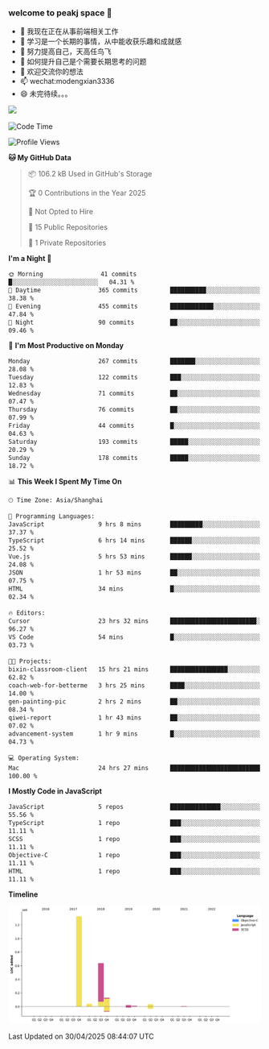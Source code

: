 ### welcome to peakj space 👋



- 🔭 我现在正在从事前端相关工作
- 🌱 学习是一个长期的事情，从中能收获乐趣和成就感
- 👯 努力提高自己，天高任鸟飞
- 🤔 如何提升自己是个需要长期思考的问题
- 💬 欢迎交流你的想法
- 📫 wechat:modengxian3336
- 😄 未完待续。。。

![](https://s2.ax1x.com/2019/06/28/ZKxc4J.jpg)

<!--START_SECTION:waka-->
![Code Time](http://img.shields.io/badge/Code%20Time-4%2C570%20hrs%2032%20mins-blue)

![Profile Views](http://img.shields.io/badge/Profile%20Views-0-blue)

**🐱 My GitHub Data** 

> 📦 106.2 kB Used in GitHub's Storage 
 > 
> 🏆 0 Contributions in the Year 2025
 > 
> 🚫 Not Opted to Hire
 > 
> 📜 15 Public Repositories 
 > 
> 🔑 1 Private Repositories 
 > 
**I'm a Night 🦉** 

```text
🌞 Morning                41 commits          █░░░░░░░░░░░░░░░░░░░░░░░░   04.31 % 
🌆 Daytime                365 commits         ██████████░░░░░░░░░░░░░░░   38.38 % 
🌃 Evening                455 commits         ████████████░░░░░░░░░░░░░   47.84 % 
🌙 Night                  90 commits          ██░░░░░░░░░░░░░░░░░░░░░░░   09.46 % 
```
📅 **I'm Most Productive on Monday** 

```text
Monday                   267 commits         ███████░░░░░░░░░░░░░░░░░░   28.08 % 
Tuesday                  122 commits         ███░░░░░░░░░░░░░░░░░░░░░░   12.83 % 
Wednesday                71 commits          ██░░░░░░░░░░░░░░░░░░░░░░░   07.47 % 
Thursday                 76 commits          ██░░░░░░░░░░░░░░░░░░░░░░░   07.99 % 
Friday                   44 commits          █░░░░░░░░░░░░░░░░░░░░░░░░   04.63 % 
Saturday                 193 commits         █████░░░░░░░░░░░░░░░░░░░░   20.29 % 
Sunday                   178 commits         █████░░░░░░░░░░░░░░░░░░░░   18.72 % 
```


📊 **This Week I Spent My Time On** 

```text
🕑︎ Time Zone: Asia/Shanghai

💬 Programming Languages: 
JavaScript               9 hrs 8 mins        █████████░░░░░░░░░░░░░░░░   37.37 % 
TypeScript               6 hrs 14 mins       ██████░░░░░░░░░░░░░░░░░░░   25.52 % 
Vue.js                   5 hrs 53 mins       ██████░░░░░░░░░░░░░░░░░░░   24.08 % 
JSON                     1 hr 53 mins        ██░░░░░░░░░░░░░░░░░░░░░░░   07.75 % 
HTML                     34 mins             █░░░░░░░░░░░░░░░░░░░░░░░░   02.34 % 

🔥 Editors: 
Cursor                   23 hrs 32 mins      ████████████████████████░   96.27 % 
VS Code                  54 mins             █░░░░░░░░░░░░░░░░░░░░░░░░   03.73 % 

🐱‍💻 Projects: 
bixin-classroom-client   15 hrs 21 mins      ████████████████░░░░░░░░░   62.82 % 
coach-web-for-betterme   3 hrs 25 mins       ████░░░░░░░░░░░░░░░░░░░░░   14.00 % 
gen-painting-pic         2 hrs 2 mins        ██░░░░░░░░░░░░░░░░░░░░░░░   08.34 % 
qiwei-report             1 hr 43 mins        ██░░░░░░░░░░░░░░░░░░░░░░░   07.02 % 
advancement-system       1 hr 9 mins         █░░░░░░░░░░░░░░░░░░░░░░░░   04.73 % 

💻 Operating System: 
Mac                      24 hrs 27 mins      █████████████████████████   100.00 % 
```

**I Mostly Code in JavaScript** 

```text
JavaScript               5 repos             ██████████████░░░░░░░░░░░   55.56 % 
TypeScript               1 repo              ███░░░░░░░░░░░░░░░░░░░░░░   11.11 % 
SCSS                     1 repo              ███░░░░░░░░░░░░░░░░░░░░░░   11.11 % 
Objective-C              1 repo              ███░░░░░░░░░░░░░░░░░░░░░░   11.11 % 
HTML                     1 repo              ███░░░░░░░░░░░░░░░░░░░░░░   11.11 % 
```



**Timeline**

![Lines of Code chart](https://raw.githubusercontent.com/PeakJ/PeakJ/master/assets/bar_graph.png)


 Last Updated on 30/04/2025 08:44:07 UTC
<!--END_SECTION:waka-->
